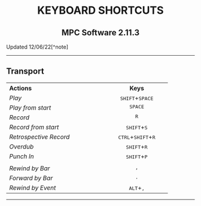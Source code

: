 <h1 align="center">KEYBOARD SHORTCUTS</h1>

<h2 align="center">MPC Software 2.11.3</h2>
Updated 12/06/22[^note]

---

<h2>Transport</h2>

<table>
<tr>
<th align="left", width="250">Actions</th>
<th align="center", width="150">Keys</th>
</tr>
  <tr><td  valign="top"><i>Play</i></td><td align="center"  valign="top"><kbd>SHIFT</kbd>+<kbd>SPACE</kbd></td></tr>
  <tr><td  valign="top"><i>Play from start</i></td><td align="center"  valign="top"><kbd>SPACE</kbd></td></tr>
  <tr><td  valign="top"><i>Record</i></td><td align="center"  valign="top"><kbd>R</kbd></td></tr>
  <tr><td  valign="top"><i>Record from start</i></td><td align="center"  valign="top"><kbd>SHIFT</kbd>+<kbd>S</kbd></td></tr>
  <tr><td  valign="top"><i>Retrospective Record</i></td><td align="center"  valign="top"><kbd>CTRL</kbd>+<kbd>SHIFT</kbd>+<kbd>R</kbd></td></tr>
  <tr><td  valign="top"><i>Overdub</i></td><td align="center"  valign="top"><kbd>SHIFT</kbd>+<kbd>R</kbd></td></tr>
  <tr><td  valign="top"><i>Punch In</i></td><td align="center"  valign="top"><kbd>SHIFT</kbd>+<kbd>P</kbd></td></tr>
  <tr><td></td></tr>
  <tr><td  valign="top"><i>Rewind by Bar</i></td><td align="center"  valign="top"><kbd>,</kbd></td></tr>
  <tr><td  valign="top"><i>Forward by Bar</i></td><td align="center"  valign="top"><kbd>.</kbd></td></tr>
  <tr><td  valign="top"><i>Rewind by Event</i></td><td align="center"  valign="top"><kbd>ALT</kbd>+<kbd>,</kbd></td></tr>
</table>

---
 
[^note]:
    Tested on 2.11.1/2.11.2.  
    by uriel Deveaud.
